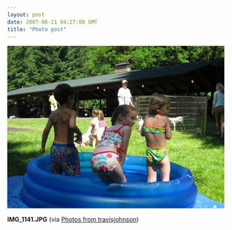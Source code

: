 ```yaml
---
layout: post
date: 2007-06-21 04:27:08 GMT
title: "Photo post"
---
```

![travisj](/images/72b52b94c8e1501f69918bece08f9b9d2712b087c80589ce728b40cf2b1d104e.jpg)

<b>IMG_1141.JPG</b> (via <a href="http://www.flickr.com/photos/travisjohnson/578648303/">Photos from travisjohnson</a>)